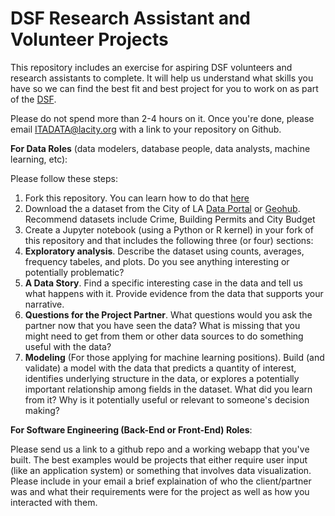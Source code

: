 # DSF Research Assistant and Volunteer Projects
This repository includes an exercise for aspiring DSF volunteers and research assistants to complete. It will help us understand what skills you have so we can find the best fit and best project for you to work on as part of the [DSF](http://dsf.lacity.org).

Please do not spend more than 2-4 hours on it. Once you're done, please email [ITADATA@lacity.org](mailto://ITAData@lacity.org) with a link to your repository on Github. 

**For Data Roles** (data modelers, database people, data analysts, machine learning, etc): 

Please follow these steps:

1. Fork this repository. You can learn how to do that [here](https://help.github.com/articles/fork-a-repo/)
2. Download the a dataset from the City of LA [Data Portal](http://data.lacity.org) or [Geohub](http://geohub.lacity.org). Recommend datasets include Crime, Building Permits and City Budget 
3. Create a Jupyter notebook (using a Python or R kernel) in your fork of this repository and that includes the following three (or four) sections:
  1. **Exploratory analysis**. Describe the dataset using counts, averages, frequency tabeles, and plots. Do you see anything interesting or potentially problematic?
  2. **A Data Story**. Find a specific interesting case in the data and tell us what happens with it. Provide evidence from the data that supports your narrative.
  3. **Questions for the Project Partner**. What questions would you ask the partner now that you have seen the data? What is missing that you might need to get from them or other data sources to do something useful with the data?
  4. **Modeling** (For those applying for machine learning positions). Build (and validate) a model with the data that predicts a quantity of interest, identifies underlying structure in the data, or explores a potentially important relationship among fields in the dataset. What did you learn from it? Why is it potentially useful or relevant to someone's decision making?

**For Software Engineering (Back-End or Front-End) Roles**: 

Please send us a link to a github repo and a working webapp that you've built. The best examples would be projects that either require user input (like an application system) or something that involves data visualization. Please include in your email a brief explaination of who the client/partner was and what their requirements were for the project as well as how you interacted with them.
